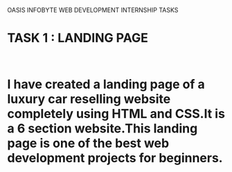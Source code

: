 OASIS INFOBYTE WEB DEVELOPMENT INTERNSHIP TASKS
<h1>TASK 1 : LANDING PAGE <h1/>
<br>
I have created a landing page of a luxury car reselling website completely using HTML and CSS.It is a 6 section website.This landing page is one of the best web development projects for beginners.
